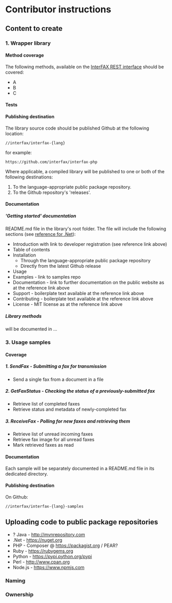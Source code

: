 # Contributor instructions

## Content to create

### 1. Wrapper library 

#### Method coverage

The following methods, available on the [InterFAX REST interface](https://www.interfax.net/en/dev/rest/reference) should be covered:

* A
* B
* C

#### Tests

#### Publishing destination

The library source code should be published Github at the following location: 

```
//interfax/interfax-{lang}
```

for example:

````
https://github.com/interfax/interfax-php
````

Where applicable, a compiled library will be published to one or both of the following destinations:

1. To the language-appropriate public package repository.
2. To the Github repository's 'releases'.

#### Documentation

##### 'Getting started' documentation

README.md file in the library's root folder. The file will include the following sections (see [reference for .Net](https://github.com/interfax/interfax-dotnet)):

* Introduction with link to developer registration (see reference link above)
* Table of contents
* Installation
    * Through the language-appropriate public package repository
    * Directly from the latest Github release
* Usage
* Examples - link to samples repo
* Documentation - link to further documentation on the public website as at the reference link above
* Support - boilerplate text available at the reference link above
* Contributing - boilerplate text available at the reference link above
* License - MIT license as at the reference link above
 
##### Library methods 

will be documented in ...

### 3. Usage samples

#### Coverage

##### 1. SendFax - Submitting a fax for transmission

* Send a single fax from a document in a file

##### 2. GetFaxStatus - Checking the status of a previously-submitted fax

* Retrieve list of completed faxes
* Retrieve status and metadata of newly-completed fax

##### 3. ReceiveFax - Polling for new faxes and retrieving them

* Retrieve list of unread incoming faxes
* Retrieve fax image for all unread faxes
* Mark retrieved faxes as read

#### Documentation

Each sample will be separately documented in a README.md file in its dedicated directory.

#### Publishing destination

On Github: 
```
//interfax/interfax-{lang}-samples
```

## Uploading code to public package repositories

* ? Java - http://mvnrepository.com
* .Net - https://nuget.org
* PHP - Composer @ https://packagist.org / PEAR?
* Ruby - https://rubygems.org
* Python - https://pypi.python.org/pypi
* Perl - http://www.cpan.org
* Node.js - https://www.npmjs.com

### Naming

### Ownership
